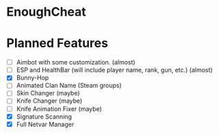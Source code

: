 # EnoughCheat

# Planned Features
  - [ ] Aimbot with some customization. (almost)
  - [ ] ESP and HealthBar (will include player name, rank, gun, etc.) (almost)
  - [x] Bunny-Hop
  - [ ] Animated Clan Name (Steam groups) 
  - [ ] Skin Changer (maybe)
  - [ ] Knife Changer (maybe)
  - [ ] Knife Animation Fixer (maybe)
  - [x] Signature Scanning
  - [x] Full Netvar Manager
